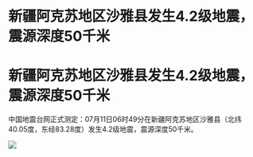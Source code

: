 # 新疆阿克苏地区沙雅县发生4.2级地震，震源深度50千米

# 新疆阿克苏地区沙雅县发生4.2级地震，震源深度50千米

中国地震台网正式测定：07月11日06时49分在新疆阿克苏地区沙雅县（北纬40.05度，东经83.28度）发生4.2级地震，震源深度50千米。

![](https://inews.gtimg.com/om_bt/OBZxEzDKynwfFgoccOlrzNe3mdf7yOR3GTU4YflwPtPmgAA/1000)

